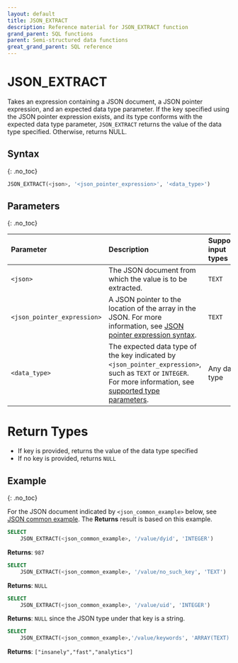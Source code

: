 ```yaml
---
layout: default
title: JSON_EXTRACT
description: Reference material for JSON_EXTRACT function
grand_parent: SQL functions
parent: Semi-structured data functions
great_grand_parent: SQL reference
---
```


# JSON_EXTRACT

Takes an expression containing a JSON document, a JSON pointer expression, and an expected data type parameter. If the key specified using the JSON pointer expression exists, and its type conforms with the expected data type parameter, `JSON_EXTRACT` returns the value of the data type specified. Otherwise, returns NULL.

## Syntax
{: .no_toc}

```sql
JSON_EXTRACT(<json>, '<json_pointer_expression>', '<data_type>')
```
## Parameters 
{: .no_toc}

| Parameter                   | Description           | Supported input types                                                         |
| :--------------------------- | :-------------- | :------------------------------------------------------------------------------------------------- |
| `<json>`                    | The JSON document from which the value is to be extracted.        |    `TEXT`                                |
| `<json_pointer_expression>` | A JSON pointer to the location of the array in the JSON. For more information, see [JSON pointer expression syntax](./index.md#json-pointer-expression-syntax).                                 | `TEXT` |
| `<data_type>`           | The expected data type of the key indicated by `<json_pointer_expression>`, such as `TEXT` or `INTEGER`. For more information, see [supported type parameters](./index.md#supported-type-parameters). | Any data type | 

# Return Types 
* If key is provided, returns the value of the data type specified 
* If no key is provided, returns `NULL`

## Example
{: .no_toc}

For the JSON document indicated by `<json_common_example>` below, see [JSON common example](./index.md#json-common-example). The **Returns** result is based on this example.

```sql
SELECT
    JSON_EXTRACT(<json_common_example>, '/value/dyid', 'INTEGER')
```

**Returns**: `987`

```sql
SELECT
    JSON_EXTRACT(<json_common_example>, '/value/no_such_key', 'TEXT')
```

**Returns**: `NULL`

```sql
SELECT
    JSON_EXTRACT(<json_common_example>, '/value/uid', 'INTEGER')
```

**Returns**: `NULL` since the JSON type under that key is a string.

```sql
SELECT
    JSON_EXTRACT(<json_common_example>,'/value/keywords', 'ARRAY(TEXT)')
```

**Returns**: `["insanely","fast","analytics"]`
